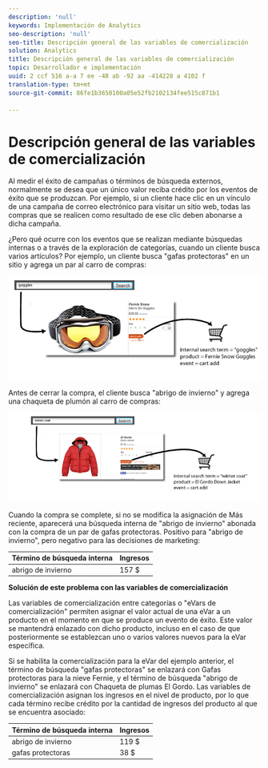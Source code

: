 ```yaml
---
description: 'null'
keywords: Implementación de Analytics
seo-description: 'null'
seo-title: Descripción general de las variables de comercialización
solution: Analytics
title: Descripción general de las variables de comercialización
topic: Desarrollador e implementación
uuid: 2 ccf 516 a-a 7 ee -48 ab -92 aa -414228 a 4102 f
translation-type: tm+mt
source-git-commit: 86fe1b3650100a05e52fb2102134fee515c871b1

---
```



# Descripción general de las variables de comercialización

Al medir el éxito de campañas o términos de búsqueda externos, normalmente se desea que un único valor reciba crédito por los eventos de éxito que se produzcan. Por ejemplo, si un cliente hace clic en un vínculo de una campaña de correo electrónico para visitar un sitio web, todas las compras que se realicen como resultado de ese clic deben abonarse a dicha campaña.

¿Pero qué ocurre con los eventos que se realizan mediante búsquedas internas o a través de la exploración de categorías, cuando un cliente busca varios artículos? Por ejemplo, un cliente busca "gafas protectoras" en un sitio y agrega un par al carro de compras:

![](assets/merch-example-goggles.png)

Antes de cerrar la compra, el cliente busca "abrigo de invierno" y agrega una chaqueta de plumón al carro de compras:

![](assets/merch-example-coat.png)

Cuando la compra se complete, si no se modifica la asignación de Más reciente, aparecerá una búsqueda interna de "abrigo de invierno" abonada con la compra de un par de gafas protectoras. Positivo para "abrigo de invierno", pero negativo para las decisiones de marketing:

| Término de búsqueda interna | Ingresos |
|---|---|
| abrigo de invierno | 157 $ |

**Solución de este problema con las variables de comercialización**

Las variables de comercialización entre categorías o "eVars de comercialización" permiten asignar el valor actual de una eVar a un producto en el momento en que se produce un evento de éxito. Este valor se mantendrá enlazado con dicho producto, incluso en el caso de que posteriormente se establezcan uno o varios valores nuevos para la eVar específica.

Si se habilita la comercialización para la eVar del ejemplo anterior, el término de búsqueda "gafas protectoras" se enlazará con Gafas protectoras para la nieve Fernie, y el término de búsqueda "abrigo de invierno" se enlazará con Chaqueta de plumas El Gordo. Las variables de comercialización asignan los ingresos en el nivel de producto, por lo que cada término recibe crédito por la cantidad de ingresos del producto al que se encuentra asociado:

| Término de búsqueda interna | Ingresos |
|---|---|
| abrigo de invierno | 119 $ |
| gafas protectoras | 38 $ |

